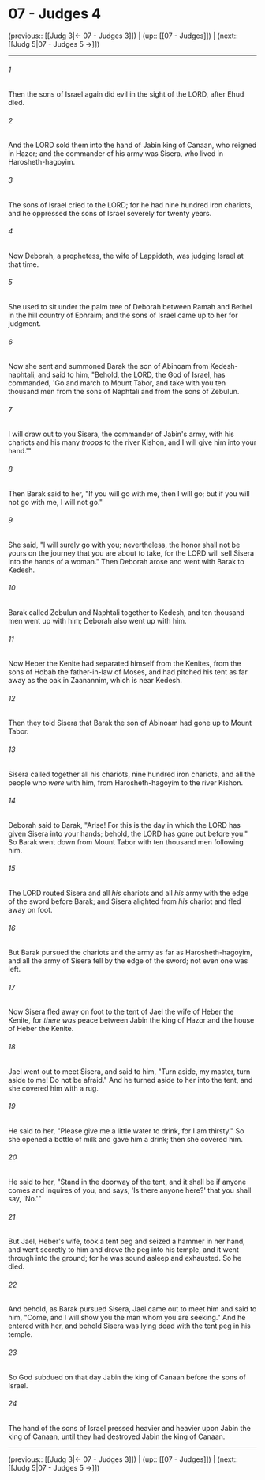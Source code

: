 # 07 - Judges 4

(previous:: [[Judg 3|← 07 - Judges 3]]) | (up:: [[07 - Judges]]) | (next:: [[Judg 5|07 - Judges 5 →]])

***


###### 1 
Then the sons of Israel again did evil in the sight of the LORD, after Ehud died. 

###### 2 
And the LORD sold them into the hand of Jabin king of Canaan, who reigned in Hazor; and the commander of his army was Sisera, who lived in Harosheth-hagoyim. 

###### 3 
The sons of Israel cried to the LORD; for he had nine hundred iron chariots, and he oppressed the sons of Israel severely for twenty years. 

###### 4 
Now Deborah, a prophetess, the wife of Lappidoth, was judging Israel at that time. 

###### 5 
She used to sit under the palm tree of Deborah between Ramah and Bethel in the hill country of Ephraim; and the sons of Israel came up to her for judgment. 

###### 6 
Now she sent and summoned Barak the son of Abinoam from Kedesh-naphtali, and said to him, "Behold, the LORD, the God of Israel, has commanded, 'Go and march to Mount Tabor, and take with you ten thousand men from the sons of Naphtali and from the sons of Zebulun. 

###### 7 
I will draw out to you Sisera, the commander of Jabin's army, with his chariots and his many _troops_ to the river Kishon, and I will give him into your hand.'" 

###### 8 
Then Barak said to her, "If you will go with me, then I will go; but if you will not go with me, I will not go." 

###### 9 
She said, "I will surely go with you; nevertheless, the honor shall not be yours on the journey that you are about to take, for the LORD will sell Sisera into the hands of a woman." Then Deborah arose and went with Barak to Kedesh. 

###### 10 
Barak called Zebulun and Naphtali together to Kedesh, and ten thousand men went up with him; Deborah also went up with him. 

###### 11 
Now Heber the Kenite had separated himself from the Kenites, from the sons of Hobab the father-in-law of Moses, and had pitched his tent as far away as the oak in Zaanannim, which is near Kedesh. 

###### 12 
Then they told Sisera that Barak the son of Abinoam had gone up to Mount Tabor. 

###### 13 
Sisera called together all his chariots, nine hundred iron chariots, and all the people who _were_ with him, from Harosheth-hagoyim to the river Kishon. 

###### 14 
Deborah said to Barak, "Arise! For this is the day in which the LORD has given Sisera into your hands; behold, the LORD has gone out before you." So Barak went down from Mount Tabor with ten thousand men following him. 

###### 15 
The LORD routed Sisera and all _his_ chariots and all _his_ army with the edge of the sword before Barak; and Sisera alighted from _his_ chariot and fled away on foot. 

###### 16 
But Barak pursued the chariots and the army as far as Harosheth-hagoyim, and all the army of Sisera fell by the edge of the sword; not even one was left. 

###### 17 
Now Sisera fled away on foot to the tent of Jael the wife of Heber the Kenite, for _there was_ peace between Jabin the king of Hazor and the house of Heber the Kenite. 

###### 18 
Jael went out to meet Sisera, and said to him, "Turn aside, my master, turn aside to me! Do not be afraid." And he turned aside to her into the tent, and she covered him with a rug. 

###### 19 
He said to her, "Please give me a little water to drink, for I am thirsty." So she opened a bottle of milk and gave him a drink; then she covered him. 

###### 20 
He said to her, "Stand in the doorway of the tent, and it shall be if anyone comes and inquires of you, and says, 'Is there anyone here?' that you shall say, 'No.'" 

###### 21 
But Jael, Heber's wife, took a tent peg and seized a hammer in her hand, and went secretly to him and drove the peg into his temple, and it went through into the ground; for he was sound asleep and exhausted. So he died. 

###### 22 
And behold, as Barak pursued Sisera, Jael came out to meet him and said to him, "Come, and I will show you the man whom you are seeking." And he entered with her, and behold Sisera was lying dead with the tent peg in his temple. 

###### 23 
So God subdued on that day Jabin the king of Canaan before the sons of Israel. 

###### 24 
The hand of the sons of Israel pressed heavier and heavier upon Jabin the king of Canaan, until they had destroyed Jabin the king of Canaan.

***

(previous:: [[Judg 3|← 07 - Judges 3]]) | (up:: [[07 - Judges]]) | (next:: [[Judg 5|07 - Judges 5 →]])
